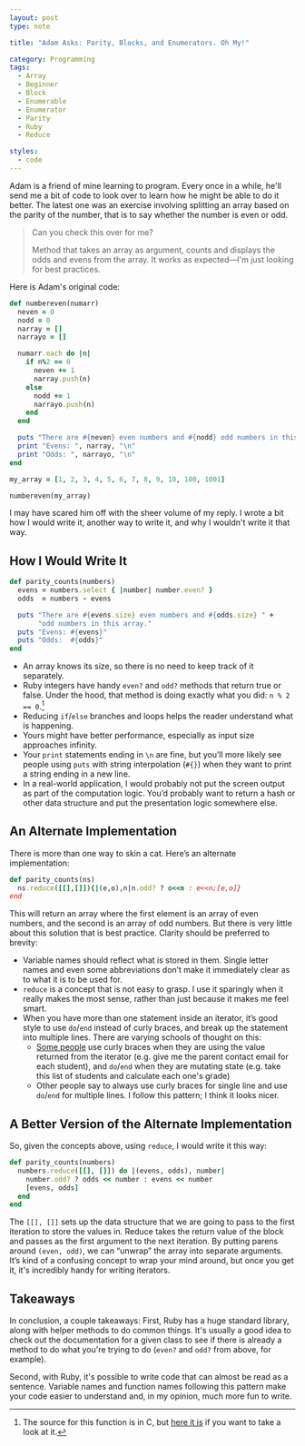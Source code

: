 ```yaml
---
layout: post
type: note

title: "Adam Asks: Parity, Blocks, and Enumerators. Oh My!"

category: Programming
tags:
  - Array
  - Beginner
  - Block
  - Enumerable
  - Enumerator
  - Parity
  - Ruby
  - Reduce

styles:
  - code
---
```


Adam is a friend of mine learning to program. Every once in a while, he'll send
me a bit of code to look over to learn how he might be able to do it better. The
latest one was an exercise involving splitting an array based on the parity of
the number, that is to say whether the number is even or odd.

> Can you check this over for me?
>
> Method that takes an array as argument, counts and displays the odds and evens
> from the array. It works as expected&mdash;I'm just looking for best
> practices.

Here is Adam's original code:

~~~ ruby
def numbereven(numarr)
  neven = 0
  nodd = 0
  narray = []
  narrayo = []

  numarr.each do |n|
    if n%2 == 0
      neven += 1
      narray.push(n)
    else
      nodd += 1
      narrayo.push(n)
    end
  end

  puts "There are #{neven} even numbers and #{nodd} odd numbers in this array."
  print "Evens: ", narray, "\n"
  print "Odds: ", narrayo, "\n"
end

my_array = [1, 2, 3, 4, 5, 6, 7, 8, 9, 10, 100, 1001]

numbereven(my_array)
~~~

I may have scared him off with the sheer volume of my reply. I wrote a bit how I
would write it, another way to write it, and why I wouldn't write it that
way.


## How I Would Write It

~~~ ruby
def parity_counts(numbers)
  evens = numbers.select { |number| number.even? }
  odds  = numbers - evens

  puts "There are #{evens.size} even numbers and #{odds.size} " +
       "odd numbers in this array."
  puts "Evens: #{evens}"
  puts "Odds:  #{odds}"
end
~~~

- An array knows its size, so there is no need to keep track of it separately.
- Ruby integers have handy `even?` and `odd?` methods that return true or false.
  Under the hood, that method is doing exactly what you did: `n % 2 == 0`.[^rb-parity]
- Reducing `if`/`else` branches and loops helps the reader understand what is
  happening.
- Yours might have better performance, especially as input size approaches
  infinity.
- Your `print` statements ending in `\n` are fine, but you’ll more likely see
  people using `puts` with string interpolation (`#{}`) when they want to print
  a string ending in a new line.
- In a real-world application, I would probably not put the screen output as
  part of the computation logic. You’d probably want to return a hash or other
  data structure and put the presentation logic somewhere else.


## An Alternate Implementation

There is more than one way to skin a cat. Here’s an alternate implementation:

~~~ ruby
def parity_counts(ns)
  ns.reduce([[],[]]){|(e,o),n|n.odd? ? o<<n : e<<n;[e,o]}
end
~~~

This will return an array where the first element is an array of even numbers,
and the second is an array of odd numbers. But there is very little about this
solution that is best practice. Clarity should be preferred to brevity:

- Variable names should reflect what is stored in them. Single letter names and
  even some abbreviations don’t make it immediately clear as to what it is to be
  used for.
- `reduce` is a concept that is not easy to grasp. I use it sparingly when it
  really makes the most sense, rather than just because it makes me feel smart.
- When you have more than one statement inside an iterator, it’s good style to
  use `do`/`end` instead of curly braces, and break up the statement into multiple
  lines. There are varying schools of thought on this:
  - [Some people][avdi] use curly braces when they are using the value returned
    from the iterator (e.g. give me the parent contact email for each student),
    and `do`/`end` when they are mutating state (e.g. take this list of students
    and calculate each one's grade)
  - Other people say to always use curly braces for single line and use `do`/`end`
    for multiple lines. I follow this pattern; I think it looks nicer.

[avdi]: http://www.virtuouscode.com/2011/07/26/the-procedurefunction-block-convention-in-ruby/  

## A Better Version of the Alternate Implementation

So, given the concepts above, using `reduce`, I would write it this way:

~~~ ruby
def parity_counts(numbers)
  numbers.reduce([[], []]) do |(evens, odds), number|
    number.odd? ? odds << number : evens << number
    [evens, odds]
  end
end
~~~

The `[[], []]` sets up the data structure that we are going to pass to the first
iteration to store the values in. Reduce takes the return value of the block and
passes as the first argument to the next iteration. By putting parens around
`(even, odd)`, we can “unwrap” the array into separate arguments. It’s kind of a
confusing concept to wrap your mind around, but once you get it, it's incredibly
handy for writing iterators.

## Takeaways

In conclusion, a couple takeaways: First, Ruby has a huge standard library,
along with helper methods to do common things. It's usually a good idea to check
out the documentation for a given class to see if there is already a method to
do what you're trying to do (`even?` and `odd?` from above, for example).

Second, with Ruby, it's possible to write code that can almost be read as a
sentence. Variable names and function names following this pattern make your
code easier to understand and, in my opinion, much more fun to write.

[^rb-parity]: The source for this function is in C, but [here it is](https://github.com/ruby/ruby/blob/74cdd893eb102ba98e735f2a24c710e1928261a9/numeric.c#L3173-L3188) if you want to take a look at it.
